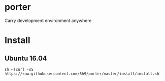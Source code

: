 # porter
Carry development environment anywhere

# Install

## Ubuntu 16.04

```
sh <(curl -sS https://raw.githubusercontent.com/5h9/porter/master/install/install.sh)
```
